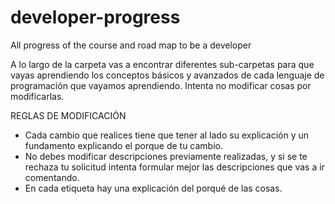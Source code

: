# developer-progress

All progress of the course and road map to be a developer

A lo largo de la carpeta vas a encontrar diferentes sub-carpetas para que vayas aprendiendo los conceptos básicos y avanzados de cada lenguaje de programación que vayamos aprendiendo.
Intenta no modificar cosas por modificarlas.

REGLAS DE MODIFICACIÓN

- Cada cambio que realices tiene que tener al lado su explicación y un fundamento explicando el porque de tu cambio.
- No debes modificar descripciones previamente realizadas, y si se te rechaza tu solicitud intenta formular mejor las descripciones que vas a ir comentando.
- En cada etiqueta hay una explicación del porqué de las cosas.
